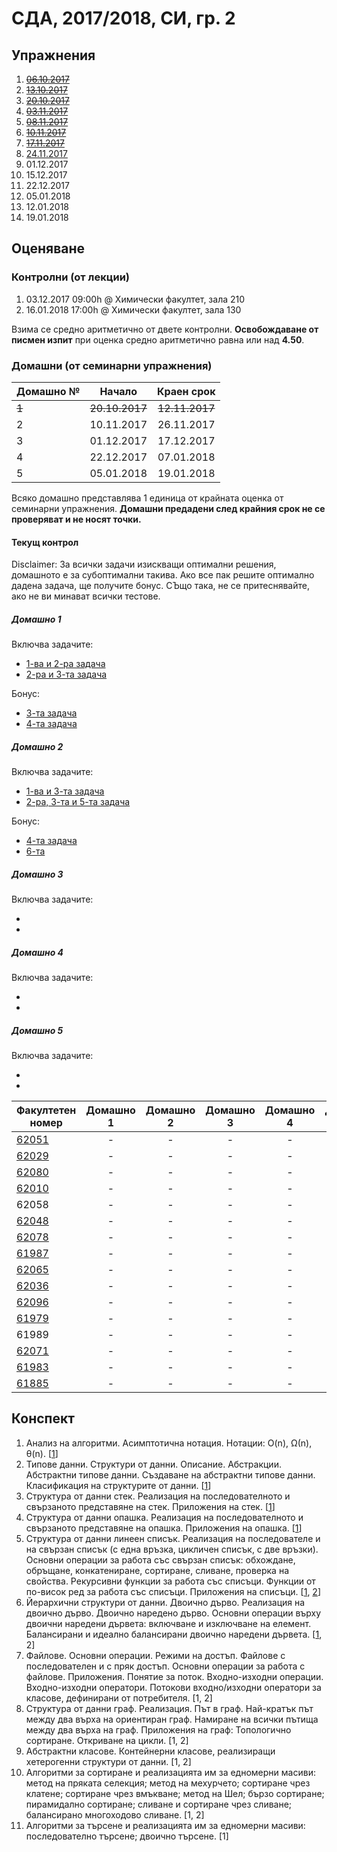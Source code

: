 # СДА, 2017/2018, СИ, гр. 2

## Упражнения

1. ~~[06.10.2017](exercises/exercise00)~~
1. ~~[13.10.2017](exercises/exercise01)~~
1. ~~[20.10.2017](exercises/exercise02)~~
1. ~~[03.11.2017](exercises/exercise04)~~
1. ~~[08.11.2017](exercises/exercise05)~~
1. ~~[10.11.2017](exercises/exercise06)~~
1. ~~[17.11.2017](exercises/exercise07)~~
1. [24.11.2017](exercises/exercise08)
1. 01.12.2017
1. 15.12.2017
1. 22.12.2017
1. 05.01.2018
1. 12.01.2018
1. 19.01.2018

## Оценяване

### Контролни (от лекции)
1. 03.12.2017 09:00h @ Химически факултет, зала 210
1. 16.01.2018 17:00h @ Химически факултет, зала 130

Взима се средно аритметично от двете контролни. **Освобождаване от писмен изпит** при оценка средно аритметично равна или над **4.50**.

### Домашни (от семинарни упражнения)
| Домашно № | Начало     | Краен срок |
|-----------|:----------:|:----------:|
| ~~1~~         | ~~20.10.2017~~ | ~~12.11.2017~~ |
| 2         | 10.11.2017 | 26.11.2017 |
| 3         | 01.12.2017 | 17.12.2017 |
| 4         | 22.12.2017 | 07.01.2018 |
| 5         | 05.01.2018 | 19.01.2018 |

Всяко домашно представлява 1 единица от крайната оценка от семинарни упражнения. **Домашни предадени след крайния срок не се проверяват и не носят точки.**

#### Текущ контрол

Disclaimer: За всички задачи изискващи оптимални решения, домашното е за субоптимални такива. Ако все пак решите оптимално дадена задача, ще получите бонус. СЪщо така, не се притеснявайте, ако не ви минават всички тестове.

##### Домашно 1

Включва задачите:
* [1-ва и 2-ра задача](exercises/exercise02#Задачи)
* [2-ра и 3-та задача](exercises/exercise04#Задачи)

Бонус:
* [3-та задача](exercises/exercise02#Задачи)
* [4-та задача](exercises/exercise04#Задачи)

##### Домашно 2
Включва задачите:
* [1-ва и 3-та задача](exercises/exercise05#Задачи)
* [2-ра, 3-та и 5-та задача](exercises/exercise06#Задачи)

Бонус:
* [4-та задача](exercises/exercise05#Задачи)
* [6-та](exercises/exercise06#Задачи)

##### Домашно 3
Включва задачите:
* []()
* []()

##### Домашно 4
Включва задачите:
* []()
* []()

##### Домашно 5
Включва задачите:
* []()
* []()

| Факултетен номер | Домашно 1 | Домашно 2 | Домашно 3 | Домашно 4 | Домашно 5 | Крайна оценка |
|------------------|:---------:|:---------:|:---------:|:---------:|:---------:|---------------|
| [62051](https://github.com/bvalchev/fmi-sda)        | -         | -         | -         | -         | -         | 2             |
| [62029](https://github.com/valentinvarbanov/sda)                                               | -         | -         | -         | -         | -         | 2             |
| [62080](https://github.com/VictoryaG97)             | -         | -         | -         | -         | -         | 2             |
| [62010](https://drive.google.com/drive/folders/0Bzih-l7teu8UUldwSk4yNDJ3bGM) | -         | -         | -         | -         | -         | 2             |
| 62058                                               | -         | -         | -         | -         | -         | 2             |
| [62048](https://github.com/i7odorov/si2-gr2-hw)     | -         | -         | -         | -         | -         | 2             |
| [62078](https://github.com/simoliqta/Homework-SDA)  | -         | -         | -         | -         | -         | 2             |
| [61987](https://github.com/nicoleSv/sda-homeworks)  | -         | -         | -         | -         | -         | 2             |
| [62065](https://github.com/nbratanov/SDA-homework) | -         | -         | -         | -         | -         | 2             |
| [62036](https://github.com/pavel-mitev/si2-hw)      | -         | -         | -         | -         | -         | 2             |
| [62096](https://github.com/StefanG97/SDA-Homeworks) | -         | -         | -         | -         | -         | 2             |
| [61979](https://github.com/svmoskova/homeworkSDA)   | -         | -         | -         | -         | -         | 2             |
| 61989                                               | -         | -         | -         | -         | -         | 2             |
| [62071](https://github.com/SuHadzh/SDA)             | -         | -         | -         | -         | -         | 2             |
| [61983](https://github.com/givanovn/Homeworks)      | -         | -         | -         | -         | -         | 2             |
| [61885](https://drive.google.com/drive/folders/1XQ2aBTf46r-oG2lSg2g4H8B9D2NpFIY6) | -         | -         | -         | -         | -         | 2             |

## Конспект

1. Анализ на алгоритми. Асимптотична нотация. Нотации: O(n), Ω(n), θ(n). [[1](exercises/exercise02)]
1. Типове данни. Структури от данни. Описание. Абстракции. Абстрактни типове данни. Създаване на абстрактни типове данни. Класификация на структурите от данни. [[1](exercises/exercise03)]
1. Структура от данни стек. Реализация на последователното и свързаното представяне на стек. Приложения на стек. [[1](exercises/exercise04)]
1. Структура от данни опашка. Реализация на последователното и свързаното представяне на опашка. Приложения на опашка. [[1](exercises/exercise05)]
1. Структура от данни линеен списък. Реализация на последователе и на свързан списък (с една връзка, цикличен списък, с две връзки). Основни операции за работа със свързан списък: обхождане, обръщане, конкатениране, сортиране, сливане, проверка на свойства. Рекурсивни функции за работа със списъци. Функции от по-висок ред за работа със списъци. Приложения на списъци. [[1](exercises/exercise06), [2](exercises/exercise07)]
1. Йерархични структури от данни. Двоично дърво. Реализация на двоично дърво. Двоично наредено дърво. Основни операции върху двоични наредени дървета: включване и изключване на елемент. Балансирани и идеално балансирани двоично наредени дървета. [[1](exercises/exercise08), 2]
1. Файлове. Основни операции. Режими на достъп. Файлове с последователен и с пряк достъп. Основни операции за работа с файлове. Приложения. Понятие за поток. Входно-изходни операции. Входно-изходни оператори. Потокови входно/изходни оператори за класове, дефинирани от потребителя. [1, 2]
1. Структура от данни граф. Реализация. Път в граф. Най-кратък път между два върха на ориентиран граф. Намиране на всички пътища между два върха на граф. Приложения на граф: Топологично сортиране. Откриване на цикли. [1, 2]
1. Абстрактни класове. Контейнерни класове, реализиращи хетерогенни структури от данни. [1, 2]
1. Алгоритми за сортиране и реализацията им за едномерни масиви: метод на пряката селекция; метод на мехурчето; сортиране чрез клатене; сортиране чрез вмъкване; метод на Шел; бързо сортиране; пирамидално сортиране; сливане и сортиране чрез сливане; балансирано многоходово сливане. [1, 2]
1. Алгоритми за търсене и реализацията им за едномерни масиви: последователно търсене; двоично търсене. [1]
